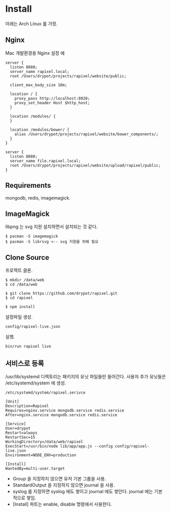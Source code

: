 # Install

아래는 Arch Linux 를 가정.


## Nginx

Mac 개발환경용 Nginx 설정 예

    server {
      listen 8080;
      server_name rapixel.local;
      root /Users/drypot/projects/rapixel/website/public;

      client_max_body_size 10m;

      location / {
        proxy_pass http://localhost:8020;
        proxy_set_header Host $http_host;
      }

      location /modules/ {
      }

      location /modules/bower/ {
        alias /Users/drypot/projects/rapixel/website/bower_components/;
      }
    }

    server {
      listen 8080;
      server_name file.rapixel.local;
      root /Users/drypot/projects/rapixel/website/upload/rapixel/public;
    }

## Requirements

mongodb, redis, imagemagick.


## ImageMagick

libpng 는 svg 지원 설치하면서 설치되는 것 같다.

    $ pacman -S imagemagick
    $ pacman -S librsvg <-- svg 지원을 위해 필요


## Clone Source

프로젝트 클론.

    $ mkdir /data/web
    $ cd /data/web

    $ git clone https://github.com/drypot/rapixel.git
    $ cd rapixel

    $ npm install

설정파일 생성.

    config/rapixel-live.json

실행.

    bin/run rapixel live


## 서비스로 등록

/usr/lib/systemd 디렉토리는 패키지의 유닛 파일들만 들어간다.
사용자 추가 유닛들은 /etc/systemd/system 에 생성.

    /etc/systemd/system/rapixel.serivce

    [Unit]
    Description=Rapixel
    Requires=nginx.service mongodb.service redis.service
    After=nginx.service mongodb.service redis.service

    [Service]
    User=drypot
    Restart=always
    RestartSec=15
    WorkingDirectory=/data/web/rapixel
    ExecStart=/usr/bin/node lib/app/app.js --config config/rapixel-live.json
    Environment=NODE_ENV=production

    [Install]
    WantedBy=multi-user.target

* Group 을 지정하지 않으면 유저 기본 그룹을 사용.
* StandardOutput 을 지정하지 않으면 journal 을 사용.
* syslog 를 지정하면 syslog 에도 쌓이고 journal 에도 쌓인다. journal 에는 기본적으로 쌓임.
* [Install] 파트는 enable, disable 명령에서 사용한다.
